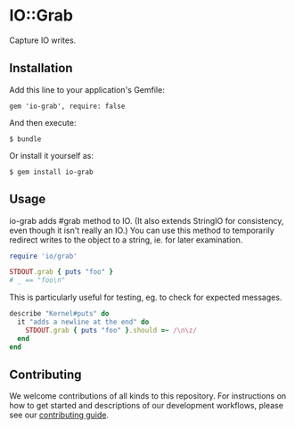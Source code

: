 # IO::Grab

Capture IO writes.

## Installation

Add this line to your application's Gemfile:

    gem 'io-grab', require: false

And then execute:

    $ bundle

Or install it yourself as:

    $ gem install io-grab

## Usage

io-grab adds #grab method to IO. (It also extends StringIO for consistency, even though it isn't really an IO.)
You can use this method to temporarily redirect writes to the object to a string, ie. for later examination.

```ruby
require 'io/grab'

STDOUT.grab { puts "foo" }
# _ == "foo\n"
```

This is particularly useful for testing, eg. to check for expected messages.

```ruby
describe "Kernel#puts" do
  it "adds a newline at the end" do
    STDOUT.grab { puts "foo" }.should =~ /\n\z/
  end
end
```

## Contributing

We welcome contributions of all kinds to this repository. For instructions on
how to get started and descriptions of our development workflows, please see our
[contributing guide](CONTRIBUTING.md).
